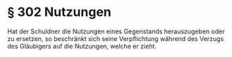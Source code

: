 # § 302 Nutzungen
Hat der Schuldner die Nutzungen eines Gegenstands herauszugeben oder zu ersetzen, so beschränkt sich seine Verpflichtung während des Verzugs des Gläubigers auf die Nutzungen, welche er zieht.